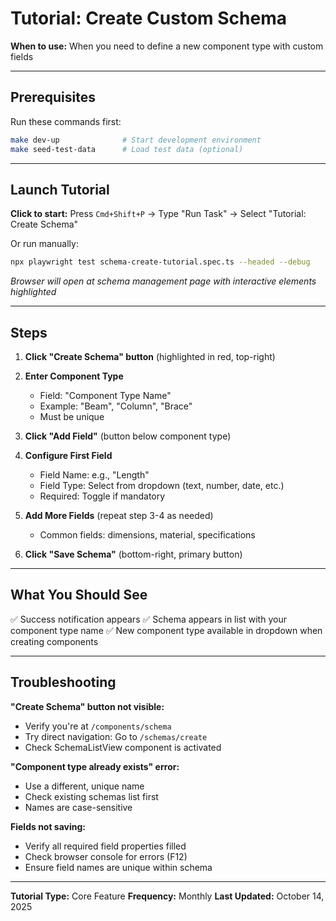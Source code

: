 # Tutorial: Create Custom Schema

**When to use:** When you need to define a new component type with custom fields

---

## Prerequisites

Run these commands first:
```bash
make dev-up              # Start development environment
make seed-test-data      # Load test data (optional)
```

---

## Launch Tutorial

**Click to start:** Press `Cmd+Shift+P` → Type "Run Task" → Select "Tutorial: Create Schema"

Or run manually:
```bash
npx playwright test schema-create-tutorial.spec.ts --headed --debug
```

*Browser will open at schema management page with interactive elements highlighted*

---

## Steps

1. **Click "Create Schema" button** (highlighted in red, top-right)

2. **Enter Component Type**
   - Field: "Component Type Name"
   - Example: "Beam", "Column", "Brace"
   - Must be unique

3. **Click "Add Field"** (button below component type)

4. **Configure First Field**
   - Field Name: e.g., "Length"
   - Field Type: Select from dropdown (text, number, date, etc.)
   - Required: Toggle if mandatory

5. **Add More Fields** (repeat step 3-4 as needed)
   - Common fields: dimensions, material, specifications

6. **Click "Save Schema"** (bottom-right, primary button)

---

## What You Should See

✅ Success notification appears
✅ Schema appears in list with your component type name
✅ New component type available in dropdown when creating components

---

## Troubleshooting

**"Create Schema" button not visible:**
- Verify you're at `/components/schema`
- Try direct navigation: Go to `/schemas/create`
- Check SchemaListView component is activated

**"Component type already exists" error:**
- Use a different, unique name
- Check existing schemas list first
- Names are case-sensitive

**Fields not saving:**
- Verify all required field properties filled
- Check browser console for errors (F12)
- Ensure field names are unique within schema

---

**Tutorial Type:** Core Feature
**Frequency:** Monthly
**Last Updated:** October 14, 2025
